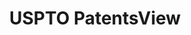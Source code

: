 ---
layout: default
bigquery: https://console.cloud.google.com/bigquery?p=patents-public-data&d=patentsview&page=dataset
citation: Attribution should be given to PatentsView for use, distribution, or derivative
  works.
code: https://github.com/CSSIP-AIR/PatentsView-Code-Snippets/
contributors: USPTO
cost: None
description: 'PatentsView includes US patent data including raw data (summaries, applications,
  pregrant applications), disambugations of inventors and assignees, and inventor
  gender estimates.  Also foreign priority data, # of figures and sheets, and government
  interest statements.'
documentation: https://patentsview.org/query/builder-faqs
last_edit: 04/08/2022, 08:28:26
location: https://patentsview.org/
maintained_by: USPTO
record_creation_timestamp: 12/2/2020 17:20:46
schema_fields:
- lawyer_id
- sector_title
- latin_name
- rule_47
- rawlocation_id
- citation_id
- name
- disamb_inventor_id_20201229
- city
- id
- disamb_inventor_id_20190820
- gi_statement
- disamb_assignee_id_20191008
- contract_award_number
- reldocno
- kind
- deceased
- series_code
- rawinventor_id
- disamb_inventor_id_20170307
- category
- disamb_inventor_id_20200929
- relkind
- term_extension
- status
- withdrawn
- _371_date
- group_id
- assignee_id
- filename
- publication_number
- lapse_of_patent
- subgroup_id
- title
- f102_date
- f371_date
- term_disclaimer
- number
- mainclass_id
- num_claims
- field_id
- abstract
- num_figures
- subgroup
- state_fips
- male_flag
- disamb_inventor_id_20191008
- classification_data_source
- date
- name_last
- field_title
- ipc_class
- num
- section_id
- level_one
- subclass
- disamb_inventor_id_20170808
- location_id
- disamb_inventor_id_20181127
- dependent
- classification_level
- section
- county_fips
- uuid
- action_date
- disamb_assignee_id_20191231
- disclaimer_date
- state
- male
- disamb_inventor_id_20190312
- level_two
- fname
- ipc_version_indicator
- disamb_inventor_id_20180528
- term_grant
- symbol_position
- disamb_assignee_id_20181127
- inventor_id
- category_id
- disamb_assignee_id_20200331
- length
- subcategory_id
- disamb_inventor_id_20171226
- latlong
- county
- subsection_id
- country_transformed
- disamb_assignee_id_20190312
- designation
- subclass_id
- disamb_assignee_id_20190820
- country
- text
- classification_status
- applicant_type
- organization
- disamb_inventor_id_20200630
- sequence
- main_group
- name_first
- disamb_assignee_id_20200630
- patent_id
- exemplary
- doctype
- role
- group
- variety
- _102_date
- disamb_assignee_id_20200929
- rel_id
- disamb_inventor_id_20171003
- rawassignee_id
- latitude
- type
- num_sheets
- attribution_status
- application_id
- doc_type
- level_three
- organization_id
- disamb_inventor_id_20200331
- lname
- disamb_inventor_id_20191231
- longitude
- classification_value
shortname: patentsview
tags:
- disambiguation
- United States
- gender
terms_of_use: Creative Commons Attribution 4.0 International License.
timeframe: 1963-1999
title: USPTO PatentsView
uuid: cf1780b1-e265-4e49-8d1d-83b9cfe0fd9a
---
